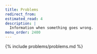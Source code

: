 ```yaml
---
title: Problems
redirect_from:
estimated_read: 4
description: |
  Information when something goes wrong.
menu_order: 2400
---
```


{% include problems/problems.md %}
